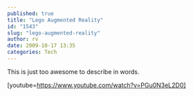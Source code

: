 ```yaml
---
published: true
title: "Lego Augmented Reality"
id: "1543"
slug: "lego-augmented-reality"
author: rv
date: 2009-10-17 13:35
categories: Tech
---
```

This is just too awesome to describe in words.

[youtube=https://www.youtube.com/watch?v=PGu0N3eL2D0]